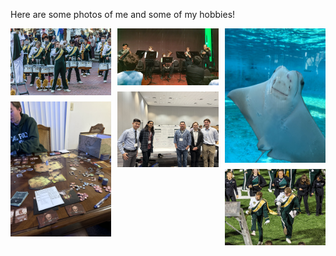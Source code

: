 

Here are some photos of me and some of my hobbies! 

<div class="masonry">
    <img src="static/assets/img/trumpet_solo_1.jpg" alt="Trumpet Solo 1" title="I was a section leader for the Cal Poly Mustang Band. This is me playing a solo for our performance at the Lunar New Year parade in San Francisco."/>
    <img src="static/assets/img/gloomhaven.jpg" alt="Gloomhaven" title="One of the larger board games I like to play with my friends called Gloomhaven."/>
    <img src="static/assets/img/brass_quintet.JPG" alt="Brass Quintet" title="Me alongside the Cal Poly brass quintet performing Anthony DiLorenzo's *Fire Dance*."/>
    <img src="static/assets/img/jmm_poster.jpg" alt="JMM Poster" title="My research group, research advisor and me and presenting our work at the 2024 JMM conference in San Francisco."/>
    <img src="static/assets/img/ray.jpg" alt="Cool Ray" title="A cute Ray I saw at the Aquarium of the Pacific in Long Beach."/>
    <img src="static/assets/img/me_and_nick_mustang_band.JPG" alt="Mustang Band" title="This is me and a friend furiously dancing during one of our Mustang Band postgame performances."/>
</div>

<style>
  .masonry {
    column-gap: 10px; /* Space between columns */
  }

  .masonry img {
    width: 100%;
    margin-bottom: 10px; /* Space between rows */
    display: block; /* Ensures no inline gap */
  }

  /* Adjust the number of columns based on screen size */
  @media (min-width: 900px) {
    .masonry {
      column-count: 3; /* 3 columns for medium screens */
    }
  }

  @media (max-width: 900px) {
    .masonry {
      column-count: 2; /* 2 columns for smaller screens */
    }
  }

  @media (max-width: 480px) {
    .masonry {
      column-count: 1; /* 1 column for very small screens */
    }
  }
</style>

<script>
  // JavaScript to adjust image height based on their aspect ratio
  window.addEventListener('load', function() {
    const masonry = document.querySelector('.masonry');
    const images = masonry.querySelectorAll('img');
    images.forEach(img => {
      img.style.height = img.offsetWidth * (img.naturalHeight / img.naturalWidth) + 'px';
    });
  });
</script>

